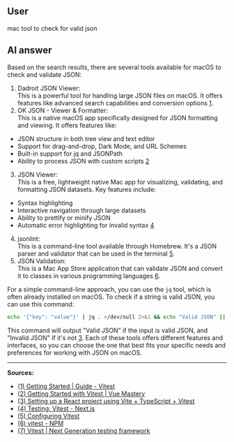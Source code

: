 
## User
mac tool to check for valid json

## AI answer
Based on the search results, there are several tools available for macOS to check and validate JSON:

1.  Dadroit JSON Viewer:  
    This is a powerful tool for handling large JSON files on macOS. It offers features like advanced search capabilities and conversion options [1](https://dadroit.com/blog/json-viewer-mac/).
2.  OK JSON - Viewer & Formatter:  
    This is a native macOS app specifically designed for JSON formatting and viewing. It offers features like:

*   JSON structure in both tree view and text editor
*   Support for drag-and-drop, Dark Mode, and URL Schemes
*   Built-in support for jq and JSONPath
*   Ability to process JSON with custom scripts [2](https://apps.apple.com/us/app/ok-json-viewer-formatter/id1576121509?mt=12)

3.  JSON Viewer:  
    This is a free, lightweight native Mac app for visualizing, validating, and formatting JSON datasets. Key features include:

*   Syntax highlighting
*   Interactive navigation through large datasets
*   Ability to prettify or minify JSON
*   Automatic error highlighting for invalid syntax [4](https://jsonviewer.app)

4.  jsonlint:  
    This is a command-line tool available through Homebrew. It's a JSON parser and validator that can be used in the terminal [5](https://formulae.brew.sh/formula/jsonlint).
5.  JSON Validation:  
    This is a Mac App Store application that can validate JSON and convert it to classes in various programming languages [6](https://apps.apple.com/us/app/json-validation/id1086706933?mt=12).

For a simple command-line approach, you can use the `jq` tool, which is often already installed on macOS. To check if a string is valid JSON, you can use this command:

```bash
echo '{"key": "value"}' | jq . >/dev/null 2>&1 && echo "Valid JSON" || echo "Invalid JSON"
```

This command will output "Valid JSON" if the input is valid JSON, and "Invalid JSON" if it's not [3](https://stackoverflow.com/questions/46954692/check-if-string-is-a-valid-json-with-jq). Each of these tools offers different features and interfaces, so you can choose the one that best fits your specific needs and preferences for working with JSON on macOS.

---
**Sources:**
- [(1) Getting Started | Guide - Vitest](https://vitest.dev/guide/)
- [(2) Getting Started with Vitest | Vue Mastery](https://www.vuemastery.com/blog/getting-started-with-vitest/)
- [(3) Setting up a React project using Vite + TypeScript + Vitest](https://dev.to/janoskocs/setting-up-a-react-project-using-vite-typescript-vitest-2gl2)
- [(4) Testing: Vitest - Next.js](https://nextjs.org/docs/pages/building-your-application/testing/vitest)
- [(5) Configuring Vitest](https://vitest.dev/config/)
- [(6) vitest - NPM](https://www.npmjs.com/package/vitest)
- [(7) Vitest | Next Generation testing framework](https://vitest.dev/)



